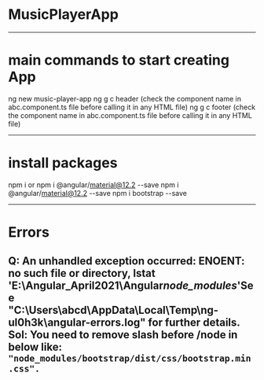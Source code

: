 # MusicPlayerApp
-------------------
# main commands to start creating App
ng new music-player-app
ng g c header  (check the component name in abc.component.ts file before calling it in any HTML file)
ng g c footer  (check the component name in abc.component.ts file before calling it in any HTML file)

-------------------

# install packages
npm i
or
npm i @angular/material@12.2 --save
npm i @angular/material@12.2 --save
npm i bootstrap --save

-------------------

# Errors
Q:      An unhandled exception occurred: ENOENT: no such file or directory, lstat 'E:\Angular_April2021\Angular*node_modules*'See  
        "C:\Users\abcd\AppData\Local\Temp\ng-ul0h3k\angular-errors.log" for further details.
Sol:    You need to remove slash before /node in below like:
        ``` "node_modules/bootstrap/dist/css/bootstrap.min.css". ```
-------------------

